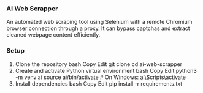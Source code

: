 ### AI Web Scrapper
An automated web scraping tool using Selenium with a remote Chromium browser connection through a proxy. It can bypass captchas and extract cleaned webpage content efficiently.

### Setup
1. Clone the repository
bash
Copy
Edit
git clone <your-repo-url>
cd ai-web-scrapper
2. Create and activate Python virtual environment
bash
Copy
Edit
python3 -m venv ai
source ai/bin/activate   # On Windows: ai\Scripts\activate
3. Install dependencies
bash
Copy
Edit
pip install -r requirements.txt

